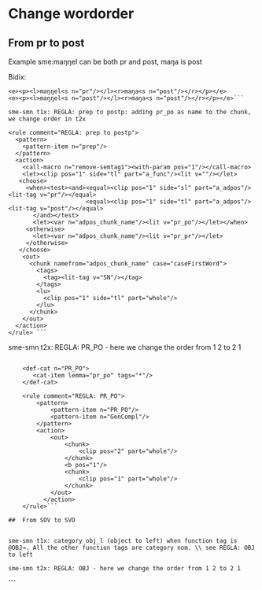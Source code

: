 # Change wordorder

##  From pr to post
Example sme:maŋŋel can be both pr and post, maŋa is post

Bidix:
```
<e><p><l>maŋŋel<s n="pr"/></l><r>maŋa<s n="post"/></r></p></e>
<e><p><l>maŋŋel<s n="post"/></l><r>maŋa<s n="post"/></r></p></e>```

sme-smn t1x: REGLA: prep to postp: adding pr_po as name to the chunk, we change order in t2x
```
    <rule comment="REGLA: prep to postp">
      <pattern>
        <pattern-item n="prep"/>
      </pattern>
      <action>
        <call-macro n="remove-semtag1"><with-param pos="1"/></call-macro>
        <let><clip pos="1" side="tl" part="a_func"/><lit v=""/></let>
       <choose>
         <when><test><and><equal><clip pos="1" side="sl" part="a_adpos"/><lit-tag v="pr"/></equal>
                          <equal><clip pos="1" side="tl" part="a_adpos"/><lit-tag v="post"/></equal>
           </and></test>
           <let><var n="adpos_chunk_name"/><lit v="pr_po"/></let></when>
         <otherwise>
           <let><var n="adpos_chunk_name"/><lit v="pr_pr"/></let>
         </otherwise>
       </choose>
        <out>
          <chunk namefrom="adpos_chunk_name" case="caseFirstWord">
            <tags>
              <tag><lit-tag v="SN"/></tag>
            </tags>
            <lu>
              <clip pos="1" side="tl" part="whole"/>
            </lu>
          </chunk>
        </out>
      </action>
    </rule> ```

sme-smn t2x: REGLA: PR_PO - here we change the order from 1 2 to 2 1
```

    <def-cat n="PR_PO">
       <cat-item lemma="pr_po" tags="*"/>
    </def-cat>

    <rule comment="REGLA: PR_PO">
    	<pattern>
       		<pattern-item n="PR_PO"/>
       	 	<pattern-item n="GenCompl"/>
    	</pattern>
      	<action>
    		<out>
      	  		<chunk>
					<clip pos="2" part="whole"/>
				</chunk>
				<b pos="1"/>
				<chunk>
					<clip pos="1" part="whole"/>
				</chunk>
			</out>
      	  </action>
    </rule>```

##  From SOV to SVO


sme-smn t1x: category obj_l (object to left) when function tag is @OBJ→. All the other function tags are category nom. \\ see REGLA: OBJ to left

sme-smn t2x: REGLA: OBJ - here we change the order from 1 2 to 2 1

```
<rule comment="REGLA: OBJ">
    <pattern>
       <pattern-item n="OBJL"/>
       <pattern-item n="SV"/>
    </pattern>
      <action>
    	<out>
      	<chunk>
        	<clip pos="2" part="whole"/>
      	</chunk>
      	<b pos="1"/>
        <chunk>
        	<clip pos="1" part="whole"/>
      	</chunk>
    	</out>
     </action>
</rule>```
